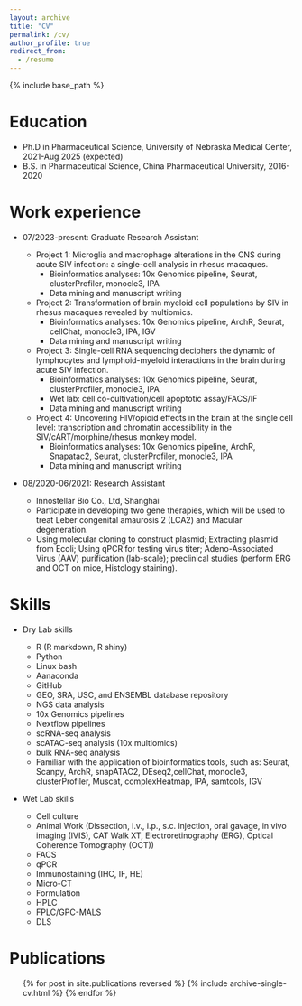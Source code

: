 ```yaml
---
layout: archive
title: "CV"
permalink: /cv/
author_profile: true
redirect_from:
  - /resume
---
```


{% include base_path %}

Education
======
* Ph.D in Pharmaceutical Science, University of Nebraska Medical Center, 2021-Aug 2025 (expected)
* B.S. in Pharmaceutical Science, China Pharmaceutical University, 2016-2020

Work experience
======
* 07/2023-present: Graduate Research Assistant
  * Project 1: Microglia and macrophage alterations in the CNS during acute SIV infection: a single-cell analysis in rhesus macaques.
    * Bioinformatics analyses: 10x Genomics pipeline, Seurat, clusterProfiler, monocle3, IPA
    * Data mining and manuscript writing
  * Project 2: Transformation of brain myeloid cell populations by SIV in rhesus macaques revealed by multiomics.
    * Bioinformatics analyses: 10x Genomics pipeline, ArchR, Seurat, cellChat, monocle3, IPA, IGV
    * Data mining and manuscript writing
  * Project 3: Single-cell RNA sequencing deciphers the dynamic of lymphocytes and lymphoid-myeloid interactions in the brain during acute SIV infection.
    * Bioinformatics analyses: 10x Genomics pipeline, Seurat, clusterProfiler, monocle3, IPA
    * Wet lab: cell co-cultivation/cell apoptotic assay/FACS/IF
    * Data mining and manuscript writing
  * Project 4: Uncovering HIV/opioid effects in the brain at the single cell level: transcription and chromatin accessibility in the SIV/cART/morphine/rhesus monkey model.
    * Bioinformatics analyses: 10x Genomics pipeline, ArchR, Snapatac2, Seurat, clusterProfiler, monocle3, IPA
    * Data mining and manuscript writing

* 08/2020-06/2021: Research Assistant
  * Innostellar Bio Co., Ltd, Shanghai
  * Participate in developing two gene therapies, which will be used to treat Leber congenital amaurosis 2 (LCA2) and Macular degeneration.
  * Using molecular cloning to construct plasmid; Extracting plasmid from Ecoli; Using qPCR for testing virus titer; Adeno-Associated Virus (AAV) purification (lab-scale); preclinical studies (perform ERG and OCT on mice, Histology staining).

Skills
======
* Dry Lab skills
  * R (R markdown, R shiny)
  * Python
  * Linux bash
  * Aanaconda
  * GitHub
  * GEO, SRA, USC, and ENSEMBL database repository
  * NGS data analysis
  * 10x Genomics pipelines
  * Nextflow pipelines
  * scRNA-seq analysis 
  * scATAC-seq analysis (10x multiomics)
  * bulk RNA-seq analysis
  * Familiar with the application of bioinformatics tools, such as: Seurat, Scanpy, ArchR, snapATAC2,  DEseq2,cellChat, monocle3, clusterProfiler, Muscat, complexHeatmap, IPA, samtools, IGV

* Wet Lab skills
  * Cell culture
  * Animal Work (Dissection, i.v., i.p., s.c. injection, oral gavage, in vivo imaging (IVIS), CAT Walk XT, Electroretinography (ERG), Optical Coherence Tomography (OCT))
  * FACS
  * qPCR
  * Immunostaining (IHC, IF, HE)
  * Micro-CT
  * Formulation
  * HPLC
  * FPLC/GPC-MALS
  * DLS

Publications
======
  <ul>{% for post in site.publications reversed %}
    {% include archive-single-cv.html %}
  {% endfor %}</ul>
  

